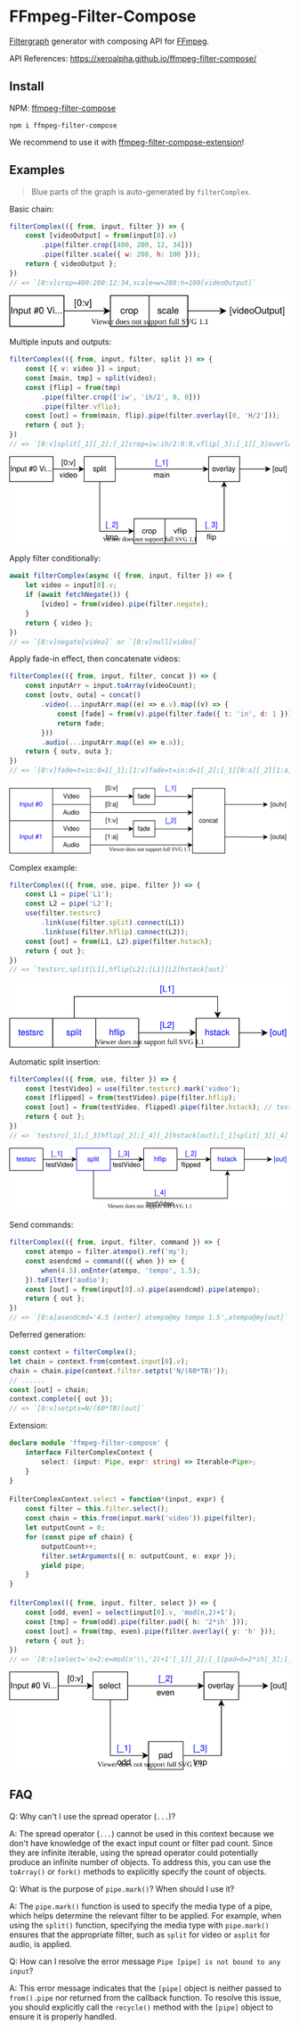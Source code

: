 # FFmpeg-Filter-Compose

[Filtergraph](https://ffmpeg.org/ffmpeg-filters.html#Filtergraph-description) generator with composing API for [FFmpeg](https://ffmpeg.org/).

API References: https://xeroalpha.github.io/ffmpeg-filter-compose/

## Install

NPM: [ffmpeg-filter-compose](https://www.npmjs.com/package/ffmpeg-filter-compose)

```
npm i ffmpeg-filter-compose
```

We recommend to use it with [ffmpeg-filter-compose-extension](https://github.com/XeroAlpha/ffmpeg-filter-compose/blob/main/extensions/README.md)!

## Examples

> Blue parts of the graph is auto-generated by `filterComplex`.

Basic chain:
```js
filterComplex(({ from, input, filter }) => {
    const [videoOutput] = from(input[0].v)
        .pipe(filter.crop([400, 200, 12, 34]))
        .pipe(filter.scale({ w: 200, h: 100 }));
    return { videoOutput };
})
// => `[0:v]crop=400:200:12:34,scale=w=200:h=100[videoOutput]`
```
![](./images/01.svg)

Multiple inputs and outputs:
```js
filterComplex(({ from, input, filter, split }) => {
    const [{ v: video }] = input;
    const [main, tmp] = split(video);
    const [flip] = from(tmp)
        .pipe(filter.crop(['iw', 'ih/2', 0, 0]))
        .pipe(filter.vflip);
    const [out] = from(main, flip).pipe(filter.overlay([0, 'H/2']));
    return { out };
})
// => `[0:v]split[_1][_2];[_2]crop=iw:ih/2:0:0,vflip[_3];[_1][_3]overlay=0:H/2[out]`
```
![](./images/02.svg)

Apply filter conditionally:
```js
await filterComplex(async ({ from, input, filter }) => {
    let video = input[0].v;
    if (await fetchNegate()) {
        [video] = from(video).pipe(filter.negate);
    }
    return { video };
})
// => `[0:v]negate[video]` or `[0:v]null[video]`
```

Apply fade-in effect, then concatenate videos:
```js
filterComplex(({ from, input, filter, concat }) => {
    const inputArr = input.toArray(videoCount);
    const [outv, outa] = concat()
        .video(...inputArr.map((e) => e.v).map((v) => {
            const [fade] = from(v).pipe(filter.fade({ t: 'in', d: 1 }));
            return fade;
        }))
        .audio(...inputArr.map((e) => e.a));
    return { outv, outa };
})
// => `[0:v]fade=t=in:d=1[_1];[1:v]fade=t=in:d=1[_2];[_1][0:a][_2][1:a]concat=n=2:v=1:a=1[outv][outa]`
```
![](./images/03.svg)

Complex example:
```js
filterComplex(({ from, use, pipe, filter }) => {
    const L1 = pipe('L1');
    const L2 = pipe('L2');
    use(filter.testsrc)
        .link(use(filter.split).connect(L1))
        .link(use(filter.hflip).connect(L2));
    const [out] = from(L1, L2).pipe(filter.hstack);
    return { out };
})
// => `testsrc,split[L1],hflip[L2];[L1][L2]hstack[out]`
```
![](./images/04.svg)

Automatic split insertion:
```js
filterComplex(({ from, use, filter }) => {
    const [testVideo] = use(filter.testsrc).mark('video');
    const [flipped] = from(testVideo).pipe(filter.hflip);
    const [out] = from(testVideo, flipped).pipe(filter.hstack); // testVideo is used twice!
    return { out };
})
// => `testsrc[_1];[_3]hflip[_2];[_4][_2]hstack[out];[_1]split[_3][_4]`
```
![](./images/05.svg)

Send commands:
```js
filterComplex(({ from, input, filter, command }) => {
    const atempo = filter.atempo().ref('my');
    const asendcmd = command(({ when }) => {
        when(4.5).onEnter(atempo, 'tempo', 1.5);
    }).toFilter('audio');
    const [out] = from(input[0].a).pipe(asendcmd).pipe(atempo);
    return { out };
})
// => `[0:a]asendcmd='4.5 [enter] atempo@my tempo 1.5',atempo@my[out]`
```

Deferred generation:
```js
const context = filterComplex();
let chain = context.from(context.input[0].v);
chain = chain.pipe(context.filter.setpts('N/(60*TB)'));
// ......
const [out] = chain;
context.complete({ out });
// => `[0:v]setpts=N/(60*TB)[out]`
```

Extension:
```ts
declare module 'ffmpeg-filter-compose' {
    interface FilterComplexContext {
        select: (input: Pipe, expr: string) => Iterable<Pipe>;
    }
}

FilterComplexContext.select = function*(input, expr) {
    const filter = this.filter.select();
    const chain = this.from(input.mark('video')).pipe(filter);
    let outputCount = 0;
    for (const pipe of chain) {
        outputCount++;
        filter.setArguments({ n: outputCount, e: expr });
        yield pipe;
    }
}

filterComplex(({ from, input, filter, select }) => {
    const [odd, even] = select(input[0].v, 'mod(n,2)+1');
    const [tmp] = from(odd).pipe(filter.pad({ h: '2*ih' }));
    const [out] = from(tmp, even).pipe(filter.overlay({ y: 'h' }));
    return { out };
})
// => `[0:v]select='n=2:e=mod(n'\\,'2)+1'[_1][_2];[_1]pad=h=2*ih[_3];[_3][_2]overlay=y=h[out]`
```
![](./images/06.svg)

## FAQ

Q: Why can't I use the spread operator (`...`)?

A: The spread operator (`...`) cannot be used in this context because we don't have knowledge of the exact input count or filter pad count. Since they are infinite iterable, using the spread operator could potentially produce an infinite number of objects. To address this, you can use the `toArray()` or `fork()` methods to explicitly specify the count of objects.

Q: What is the purpose of `pipe.mark()`? When should I use it?

A: The `pipe.mark()` function is used to specify the media type of a pipe, which helps determine the relevant filter to be applied. For example, when using the `split()` function, specifying the media type with `pipe.mark()` ensures that the appropriate filter, such as `split` for video or `asplit` for audio, is applied.

Q: How can I resolve the error message `Pipe [pipe] is not bound to any input`?

A: This error message indicates that the `[pipe]` object is neither passed to `from().pipe` nor returned from the callback function. To resolve this issue, you should explicitly call the `recycle()` method with the `[pipe]` object to ensure it is properly handled.
